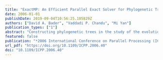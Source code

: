 ```yaml
---
title: "ExactMP: An Efficient Parallel Exact Solver for Phylogenetic Tree Reconstruction Using Maximum Parsimony"
date: 2006-01-01
publishDate: 2019-09-04T10:56:25.105829Z
authors: ["David A. Bader", "Vaddadi P. Chandu", "Mi Yan"]
publication_types: ["1"]
abstract: "Constructing phylogenetic trees in the study of the evolutionary history of a group organisms is an extremely challenging problem in computational biology. The problem becomes intractable with growing number of organisms. In this paper, we design and implement an efficient parallel solver (ExactMP) using a parsimony based approach for solving this problem. We create a testbed consisting of eighteen datasets of varying size (up to 27 taxa) and difficulty level (easy to hard), containing real (Eukaryotes, Metazoan, and rbcL) and randomly-generated synthetic genome sequences. We demonstrate our ExactMP solver against this testbed and achieve a parallel speedup of up to 7.26 with 8 processors using an 8-way symmetric multiprocessor. The main contributions of this work are: (1) an efficient parallel solver ExactMP for the problem of phylogenetic tree reconstruction using maximum parsimony; (2) a new upper bounding methodology for this problem using heuristic and randomization techniques; and (3) a highly optimized branch and bound algorithm for this problem"
featured: false
publication: "*2006 International Conference on Parallel Processing (ICPP 2006), 14-18 August 2006, Columbus, Ohio, USA*"
url_pdf: "https://doi.org/10.1109/ICPP.2006.40"
doi: "10.1109/ICPP.2006.40"
---
```


